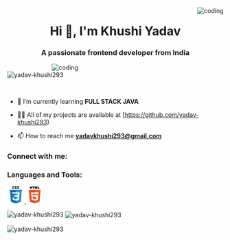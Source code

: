<img align="right" alt="coding"  src="https://64.media.tumblr.com/0870408ef69639327475f93f665ac490/92c7bc6db974c4d5-ab/s2048x3072/ee299068d73c2a392fc857eef0b8dd7bb830351e.gif">
<h1 align="center">Hi 👋, I'm Khushi Yadav</h1>
<h3 align="center">A passionate frontend developer from India</h3>
<img align="right" alt="coding" width="400" src="https://raw.githubusercontent.com/ankitpriyarup/ankitpriyarup/master/coder.gif">


<p align="left"> <img src="https://komarev.com/ghpvc/?username=yadav-khushi293&label=Profile%20views&color=0e75b6&style=flat" alt="yadav-khushi293" /> </p>

<p align="left"> <a href="https://twitter.com/" target="blank"><img src="https://img.shields.io/twitter/follow/?logo=twitter&style=for-the-badge" alt="" /></a> </p>

- 🌱 I’m currently learning **FULL STACK JAVA**

- 👨‍💻 All of my projects are available at [https://github.com/yadav-khushi293)

- 📫 How to reach me **yadavkhushi293@gmail.com**

<h3 align="left">Connect with me:</h3>
<p align="left">
</p>

<h3 align="left">Languages and Tools:</h3>
<p align="left"> <a href="https://www.w3schools.com/css/" target="_blank" rel="noreferrer"> <img src="https://raw.githubusercontent.com/devicons/devicon/master/icons/css3/css3-original-wordmark.svg" alt="css3" width="40" height="40"/> </a> <a href="https://www.w3.org/html/" target="_blank" rel="noreferrer"> <img src="https://raw.githubusercontent.com/devicons/devicon/master/icons/html5/html5-original-wordmark.svg" alt="html5" width="40" height="40"/> </a> </p>

<p><img align="left" src="https://github-readme-stats.vercel.app/api/top-langs?username=yadav-khushi293&show_icons=true&locale=en&layout=compact" alt="yadav-khushi293" /></p>

<p>&nbsp;<img align="center" src="https://github-readme-stats.vercel.app/api?username=yadav-khushi293&show_icons=true&locale=en" alt="yadav-khushi293" /></p>

<p><img align="center" src="https://github-readme-streak-stats.herokuapp.com/?user=yadav-khushi293&" alt="yadav-khushi293" /></p>
